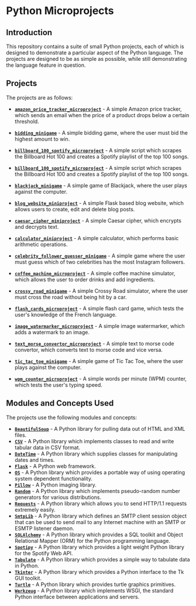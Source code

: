 # Python Microprojects

## Introduction

This repository contains a suite of small Python projects, each of which is designed to demonstrate a particular aspect of the Python language. The projects are designed to be as simple as possible, while still demonstrating the language feature in question.

## Projects

The projects are as follows:

- [**`amazon_price_tracker_microproject`**](./amazon_price_tracker_microproject/) - A simple Amazon price tracker, which sends an email when the price of a product drops below a certain threshold.

- [**`bidding_minigame`**](./bidding_minigame/) - A simple bidding game, where the user must bid the highest amount to win.

- [**`billboard_100_spotify_microproject`**](./billboard_100_spotify_microproject/) - A simple script which scrapes the Billboard Hot 100 and creates a Spotify playlist of the top 100 songs.

- [**`billboard_100_spotify_microproject`**](./billboard_100_spotify_microproject/) - A simple script which scrapes the Billboard Hot 100 and creates a Spotify playlist of the top 100 songs.

- [**`blackjack_minigame`**](./blackjack_minigame/) - A simple game of Blackjack, where the user plays against the computer.

- [**`blog_website_miniproject`**](./blog_website_miniproject/) - A simple Flask based blog website, which allows users to create, edit and delete blog posts.

- [**`caesar_cipher_miniproject`**](./caesar_cipher_microproject/) - A simple Caesar cipher, which encrypts and decrypts text.

- [**`calculator_miniproject`**](./calculator_microproject/) - A simple calculator, which performs basic arithmetic operations.

- [**`celebrity_follower_guesser_minigame`**](./celebrity_follower_guesser_minigame/) - A simple game where the user must guess which of two celebrities has the most Instagram followers.

- [**`coffee_machine_microproject`**](./coffee_machine_microproject/) - A simple coffee machine simulator, which allows the user to order drinks and add ingredients.

- [**`crossy_road_minigame`**](./crossy_road_minigame/) - A simple Crossy Road simulator, where the user must cross the road without being hit by a car.

- [**`flash_cards_microproject`**](./flash_cards_microproject/) - A simple flash card game, which tests the user's knowledge of the French language.

- [**`image_watermarker_microproject`**](./image_watermarker_microproject/) - A simple image watermarker, which adds a watermark to an image.

- [**`text_morse_convertor_microproject`**](./text_morse_convertor_microproject/) - A simple text to morse code convertor, which converts text to morse code and vice versa.

- [**`tic_tac_toe_minigame`**](./tic_tac_toe_minigame/) - A simple game of Tic Tac Toe, where the user plays against the computer.

- [**`wpm_counter_microproject`**](./wpm_counter_microproject/) - A simple words per minute (WPM) counter, which tests the user's typing speed.

## Modules and Concepts Used

The projects use the following modules and concepts:

- [**`BeautifulSoup`**](https://www.crummy.com/software/BeautifulSoup/bs4/doc/) - A Python library for pulling data out of HTML and XML files.
- [**`CSV`**](https://docs.python.org/3/library/csv.html) - A Python library which implements classes to read and write tabular data in CSV format.
- [**`DateTime`**](https://docs.python.org/3/library/datetime.html) - A Python library which supplies classes for manipulating dates and times.
- [**`Flask`**](https://flask.palletsprojects.com/en/1.1.x/) - A Python web framework.
- [**`OS`**](https://docs.python.org/3/library/os.html) - A Python library which provides a portable way of using operating system dependent functionality.
- [**`Pillow`**](https://pillow.readthedocs.io/en/stable/) - A Python imaging library.
- [**`Random`**](https://docs.python.org/3/library/random.html) - A Python library which implements pseudo-random number generators for various distributions.
- [**`Requests`**](https://requests.readthedocs.io/en/master/) - A Python library which allows you to send HTTP/1.1 requests extremely easily.
- [**`SmtpLib`**](https://docs.python.org/3/library/smtplib.html) - A Python library which defines an SMTP client session object that can be used to send mail to any Internet machine with an SMTP or ESMTP listener daemon.
- [**`SQLAlchemy`**](https://www.sqlalchemy.org/) - A Python library which provides a SQL toolkit and Object Relational Mapper (ORM) for the Python programming language.
- [**`Spotipy`**](https://spotipy.readthedocs.io/en/2.16.1/) - A Python library which provides a light weight Python library for the Spotify Web API.
- [**`Tabulate`**](https://pypi.org/project/tabulate/) - A Python library which provides a simple way to tabulate data in Python.
- [**`Tkinter`**](https://docs.python.org/3/library/tkinter.html) - A Python library which provides a Python interface to the Tk GUI toolkit.
- [**`Turtle`**](https://docs.python.org/3/library/turtle.html) - A Python library which provides turtle graphics primitives.
- [**`Werkzeug`**](https://werkzeug.palletsprojects.com/en/1.0.x/) - A Python library which implements WSGI, the standard Python interface between applications and servers.
